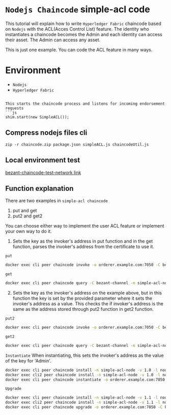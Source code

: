 # `Nodejs Chaincode` simple-acl code
This tutorial will explain how to write `Hyperledger Fabric` chaincode based on `Nodejs` with the ACL(Acces Control List) feature.
The identity who instantiates a chaincode becomes the Admin and each identity can access their asset.
The Admin can access any asset.

This is just one example. You can code the ACL feature in many ways.
                            
# Environment
+ `Nodejs`
+ `Hyperledger Fabric`

```

This starts the chaincode process and listens for incoming endorsement requests
```js
shim.start(new SimpleACL());
```

## Compress nodejs files cli
``` console
zip -r chaincode.zip package.json simpleACL.js chaincodeUtil.js
```

## Local environment test
[bezant-chaincode-test-network link](https://github.com/bezant-developers/bezant-chaincode-test-network)


## Function explanation
There are two examples in ``simple-acl chaincode``
1) put and get
2) put2 and get2

You can choose either way to implement the user ACL feature or implement your own way to do it.
 

1. Sets the key as the invoker's address in put function and in the get function, parses the invoker's address from the certificate to use it.
  
``put``
```bash
docker exec cli peer chaincode invoke -o orderer.example.com:7050 -C bezant-channel -n simple-acl-node --peerAddresses peer0.bezant.example.com:7051 -c '{"Args":["put", "10"]}'
```

``get``
```bash
docker exec cli peer chaincode query -C bezant-channel -n simple-acl-node --peerAddresses peer0.bezant.example.com:7051 -c '{"Args":["get"]}'
```

2. Sets the key as the invoker's address on the example above, but in this function the key is set by the provided parameter where it sets the invoker's address as a value.
   This checks the if invoker's address is the same as the address stored through put2 function in get2 function. 
   
``put2``
```bash
docker exec cli peer chaincode invoke -o orderer.example.com:7050 -C bezant-channel -n simple-acl-node --peerAddresses peer0.bezant.example.com:7051 -c '{"Args":["put2", "a", "10"]}'
```

``get2``
```bash
docker exec cli peer chaincode query -C bezant-channel -n simple-acl-node --peerAddresses peer0.bezant.example.com:7051 -c '{"Args":["get", "a"]}'
```



``Instantiate``
When instantiating, this sets the invoker's address as the value of the key for 'Admin'.
```bash
docker exec cli peer chaincode install -n simple-acl-node -v 1.0 -l node -p /opt/gopath/src/simple-acl-node
docker exec cli2 peer chaincode install -n simple-acl-node -v 1.0 -l node -p /opt/gopath/src/simple-acl-node                                                                                            
docker exec cli peer chaincode instantiate -o orderer.example.com:7050 -C bezant-channel -n simple-acl-node -v 1.0 -c '{"Args":["init"]}'               
```

``Upgrade``
```bash
docker exec cli peer chaincode install -n simple-acl-node -v 1.1 -l node -p /opt/gopath/src/simple-acl-node
docker exec cli2 peer chaincode install -n simple-acl-node -v 1.1 -l node -p /opt/gopath/src/simple-acl-node                                                                                           
docker exec cli peer chaincode upgrade -o orderer.example.com:7050 -C bezant-channel -n simple-acl-node -v 1.1 -c '{"Args":["init"]}'               
```
